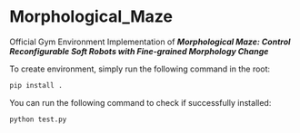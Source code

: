 # Morphological_Maze

Official Gym Environment Implementation of ***Morphological Maze: Control Reconfigurable Soft Robots with Fine-grained Morphology Change***

To create environment, simply run the following command in the root:
```python
pip install .
```

You can run the following command to check if successfully installed:
```python
python test.py
```